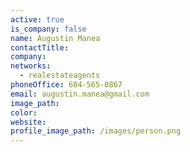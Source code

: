 ```yaml
---
active: true
is_company: false
name: Augustin Manea
contactTitle:
company:
networks:
  - realestateagents
phoneOffice: 604-565-0867
email: augustin.manea@gmail.com
image_path:
color:
website:
profile_image_path: /images/person.png
---
```



